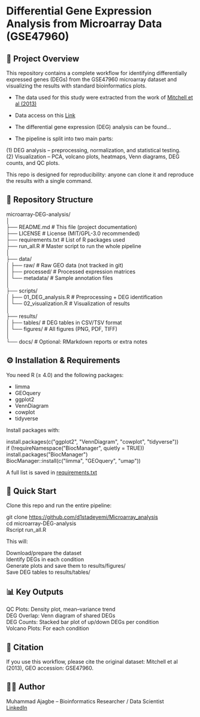 # Differential Gene Expression Analysis from Microarray Data (GSE47960)<br>
## 📌 Project Overview <br>

This repository contains a complete workflow for identifying differentially expressed genes (DEGs) from the GSE47960 microarray dataset and visualizing the results with standard bioinformatics plots.

* The data used for this study were extracted from the work of [Mitchell et al (2013)](https://journals.plos.org/plosone/article?id=10.1371/journal.pone.0069374)<br>

* Data access on this [Link](https://www.ncbi.nlm.nih.gov/geo/query/acc.cgi?acc=GSE47960)<br>

* The differential gene expression (DEG) analysis can be found...

* The pipeline is split into two main parts:

(1) DEG analysis – preprocessing, normalization, and statistical testing.<br>
(2) Visualization – PCA, volcano plots, heatmaps, Venn diagrams, DEG counts, and QC plots.

This repo is designed for reproducibility: anyone can clone it and reproduce the results with a single command.

## 📂 Repository Structure<br>
microarray-DEG-analysis/<br>
│<br>
├── README.md               # This file (project documentation)<br>
├── LICENSE                 # License (MIT/GPL-3.0 recommended)<br>
├── requirements.txt        # List of R packages used<br>
├── run_all.R               # Master script to run the whole pipeline<br>
│<br>
├── data/<br>
│   ├── raw/                # Raw GEO data (not tracked in git)<br>
│   ├── processed/          # Processed expression matrices<br>
│   └── metadata/           # Sample annotation files<br>
│<br>
├── scripts/<br>
│   ├── 01_DEG_analysis.R   # Preprocessing + DEG identification<br>
│   └── 02_visualization.R  # Visualization of results<br>
│<br>
├── results/<br>
│   ├── tables/             # DEG tables in CSV/TSV format<br>
│   └── figures/            # All figures (PNG, PDF, TIFF)<br>
│<br>
└── docs/                   # Optional: RMarkdown reports or extra notes<br>

## ⚙️ Installation & Requirements

You need R (≥ 4.0) and the following packages:<br>
- limma<br>
- GEOquery<br>
- ggplot2<br>
- VennDiagram<br>
- cowplot<br>
- tidyverse<br>

Install packages with:

install.packages(c("ggplot2", "VennDiagram", "cowplot", "tidyverse"))<br>
if (!requireNamespace("BiocManager", quietly = TRUE)) install.packages("BiocManager")<br>
BiocManager::install(c("limma", "GEOquery", "umap"))<br>

A full list is saved in [requirements.txt](https://github.com/d1stadeyemi/Microarray_analysis/blob/master/requirements.txt)

## 🚀 Quick Start

Clone this repo and run the entire pipeline:

git clone https://github.com/d1stadeyemi/Microarray_analysis<br>
cd microarray-DEG-analysis<br>
Rscript run_all.R<br>

This will:

Download/prepare the dataset<br>
Identify DEGs in each condition<br>
Generate plots and save them to results/figures/<br>
Save DEG tables to results/tables/<br>

## 📊 Key Outputs

QC Plots: Density plot, mean–variance trend<br>
DEG Overlap: Venn diagram of shared DEGs<br>
DEG Counts: Stacked bar plot of up/down DEGs per condition<br>
Volcano Plots: For each condition<br>

## 📑 Citation

If you use this workflow, please cite the original dataset:
Mitchell et al (2013), GEO accession: GSE47960.

## 👩‍💻 Author

Muhammad Ajagbe – Bioinformatics Researcher / Data Scientist <br>
[LinkedIn](www.linkedin.com/in/muhammadajagbe)